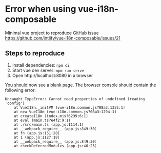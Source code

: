 # Error when using vue-i18n-composable

Minimal vue project to reproduce GitHub issue https://github.com/intlify/vue-i18n-composable/issues/21

## Steps to reproduce
1. Install dependencies: `npm ci`
2. Start vue dev server: `npm run serve`
3. Open http://localhost:8080 in a browser

You should now see a blank page. The browser console should contain the following error:
```
Uncaught TypeError: Cannot read properties of undefined (reading 'config')
    at VueI18n._initVM (vue-i18n.common.js?08a3:1355:1)
    at new VueI18n (vue-i18n.common.js?08a3:1294:1)
    at createI18n (index.mjs?6239:6:1)
    at eval (main.ts?e4f2:9:1)
    at ./src/main.ts (app.js:1114:1)
    at __webpack_require__ (app.js:849:30)
    at fn (app.js:151:20)
    at 1 (app.js:1127:18)
    at __webpack_require__ (app.js:849:30)
    at checkDeferredModules (app.js:46:23)
```
